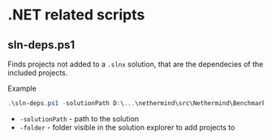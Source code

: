 # .NET related scripts

## sln-deps.ps1

Finds projects not added to a `.slnx` solution, that are the dependecies of the included projects.

Example
```powershell
.\sln-deps.ps1 -solutionPath D:\...\nethermind\src\Nethermind\Benchmarks.slnx -folder /Nethermind/
```

- `-solutionPath` - path to the solution
- `-folder` - folder visible in the solution explorer to add projects to 
